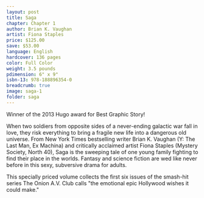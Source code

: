 ```yaml
---
layout: post
title: Saga
chapter: Chapter 1
author: Brian K. Vaughan
artist: Fiona Staples
price: $125.00
save: $53.00
language: English
hardcover: 136 pages
color: Full Color
weight: 3.5 pounds
pdimension: 6" x 9"
isbn-13: 978-188896354-0
breadcrumb: true
image: saga-1
folder: saga
---
```


Winner of the 2013 Hugo award for Best Graphic Story!

When two soldiers from opposite sides of a never-ending galactic war fall in love, they risk everything to bring a fragile new life into a dangerous old universe. From New York Times bestselling writer Brian K. Vaughan (Y: The Last Man, Ex Machina) and critically acclaimed artist Fiona Staples (Mystery Society, North 40), Saga is the sweeping tale of one young family fighting to find their place in the worlds. Fantasy and science fiction are wed like never before in this sexy, subversive drama for adults.

This specially priced volume collects the first six issues of the smash-hit series The Onion A.V. Club calls "the emotional epic Hollywood wishes it could make."